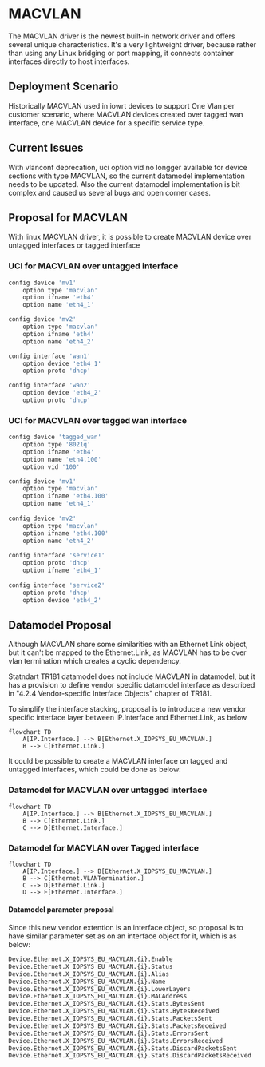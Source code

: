 # MACVLAN
The MACVLAN driver is the newest built-in network driver and offers several unique characteristics. It's a very lightweight driver, because rather than using any Linux bridging or port mapping, it connects container interfaces directly to host interfaces.

## Deployment Scenario
Historically MACVLAN used in iowrt devices to support One Vlan per customer scenario, where MACVLAN devices created over tagged wan interface, one MACVLAN device for a specific service type.

## Current Issues
With vlanconf deprecation, uci option vid no longger available for device sections with type MACVLAN, so the current datamodel implementation needs to be updated.
Also the current datamodel implementation is bit complex and caused us several bugs and open corner cases.

## Proposal for MACVLAN
With linux MACVLAN driver, it is possible to create MACVLAN device over untagged interfaces or tagged interface

### UCI for MACVLAN over untagged interface
```bash
config device 'mv1'
    option type 'macvlan'
    option ifname 'eth4'
    option name 'eth4_1'

config device 'mv2'
    option type 'macvlan'
    option ifname 'eth4'
    option name 'eth4_2'

config interface 'wan1'
    option device 'eth4_1'
    option proto 'dhcp'

config interface 'wan2'
    option device 'eth4_2'
    option proto 'dhcp'
```

### UCI for MACVLAN over tagged wan interface
```bash
config device 'tagged_wan'
    option type '8021q'
    option ifname 'eth4'
    option name 'eth4.100'
    option vid '100'

config device 'mv1'
    option type 'macvlan'
    option ifname 'eth4.100'
    option name 'eth4_1'
    
config device 'mv2'
    option type 'macvlan'
    option ifname 'eth4.100'
    option name 'eth4_2'
    
config interface 'service1'
    option proto 'dhcp'
    option ifname 'eth4_1'
    
config interface 'service2'
    option proto 'dhcp'
    option device 'eth4_2'
```

## Datamodel Proposal
Although MACVLAN share some similarities with an Ethernet Link object, but it can't be mapped to the Ethernet.Link, as MACVLAN has to be over vlan termination which creates a cyclic dependency.

Statndart TR181 datamodel does not include MACVLAN in datamodel, but it has a provision to define vendor specific datamodel interface as described in "4.2.4 Vendor-specific Interface Objects" chapter of TR181.

To simplify the interface stacking, proposal is to introduce a new vendor specific interface layer between IP.Interface and Ethernet.Link, as below

```mermaid
flowchart TD
    A[IP.Interface.] --> B[Ethernet.X_IOPSYS_EU_MACVLAN.]
    B --> C[Ethernet.Link.]
```

It could be possible to create a MACVLAN interface on tagged and untagged interfaces, which could be done as below:

### Datamodel for MACVLAN over untagged interface
```mermaid
flowchart TD
    A[IP.Interface.] --> B[Ethernet.X_IOPSYS_EU_MACVLAN.]
    B --> C[Ethernet.Link.]
    C --> D[Ethernet.Interface.]
```

### Datamodel for MACVLAN over Tagged interface
```mermaid
flowchart TD
    A[IP.Interface.] --> B[Ethernet.X_IOPSYS_EU_MACVLAN.]
    B --> C[Ethernet.VLANTermination.]
    C --> D[Ethernet.Link.]
    D --> E[Ethernet.Interface.]
```

#### Datamodel parameter proposal
Since this new vendor extention is an interface object, so proposal is to have similar parameter set as on an interface object for it, which is as below:
```bash
Device.Ethernet.X_IOPSYS_EU_MACVLAN.{i}.Enable
Device.Ethernet.X_IOPSYS_EU_MACVLAN.{i}.Status
Device.Ethernet.X_IOPSYS_EU_MACVLAN.{i}.Alias
Device.Ethernet.X_IOPSYS_EU_MACVLAN.{i}.Name
Device.Ethernet.X_IOPSYS_EU_MACVLAN.{i}.LowerLayers
Device.Ethernet.X_IOPSYS_EU_MACVLAN.{i}.MACAddress
Device.Ethernet.X_IOPSYS_EU_MACVLAN.{i}.Stats.BytesSent
Device.Ethernet.X_IOPSYS_EU_MACVLAN.{i}.Stats.BytesReceived
Device.Ethernet.X_IOPSYS_EU_MACVLAN.{i}.Stats.PacketsSent
Device.Ethernet.X_IOPSYS_EU_MACVLAN.{i}.Stats.PacketsReceived
Device.Ethernet.X_IOPSYS_EU_MACVLAN.{i}.Stats.ErrorsSent
Device.Ethernet.X_IOPSYS_EU_MACVLAN.{i}.Stats.ErrorsReceived
Device.Ethernet.X_IOPSYS_EU_MACVLAN.{i}.Stats.DiscardPacketsSent
Device.Ethernet.X_IOPSYS_EU_MACVLAN.{i}.Stats.DiscardPacketsReceived
```
